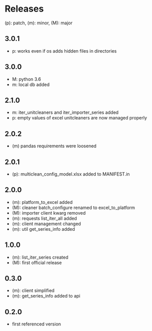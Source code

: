 # Releases

(p): patch, (m): minor, (M): major

## 3.0.1
* p: works even if os adds hidden files in directories

## 3.0.0
* M: python 3.6
* m: local db added

## 2.1.0
* m: iter_unitcleaners and iter_importer_series added
* p: empty values of excel unitcleaners are now managed properly

## 2.0.2
* (m) pandas requirements were loosened

## 2.0.1
* (p): multiclean_config_model.xlsx added to MANIFEST.in

## 2.0.0
* (m): platform_to_excel added
* (M): cleaner batch_configure renamed to excel_to_platform
* (M): importer client kwarg removed
* (m): requests list_iter_all added
* (m): client management changed
* (m): util get_series_info added

## 1.0.0
* (m): list_iter_series created
* (M): first official release

## 0.3.0
* (m): client simplified
* (m): get_series_info added to api

## 0.2.0
* first referenced version
